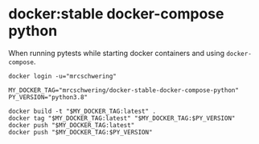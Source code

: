 # docker:stable docker-compose python

When running pytests while starting docker containers and using `docker-compose`.

```
docker login -u="mrcschwering"

MY_DOCKER_TAG="mrcschwering/docker-stable-docker-compose-python"
PY_VERSION="python3.8"

docker build -t "$MY_DOCKER_TAG:latest" .
docker tag "$MY_DOCKER_TAG:latest" "$MY_DOCKER_TAG:$PY_VERSION"
docker push "$MY_DOCKER_TAG:latest"
docker push "$MY_DOCKER_TAG:$PY_VERSION"
```
